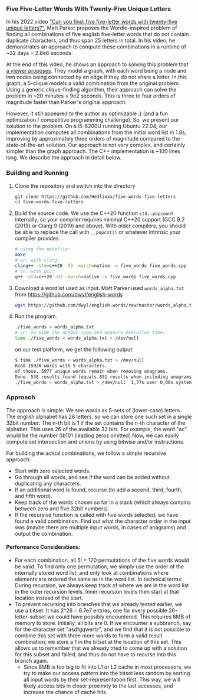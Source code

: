 ### Five Five-Letter Words With Twenty-Five Unique Letters

In his 2022 video ["Can you find: five five-letter words with twenty-five
unique letters?"](https://youtu.be/_-AfhLQfb6w), Matt Parker proposes the
Wordle-inspired problem of finding all combinations of five english five-letter
words that do not contain duplicate characters, and thus span 25 letters in
total.  In his video, he demonstrates an approach to compute these combinations
in a runtime of ~32 days = 2.8e6 seconds.

At the end of this video, he shows an approach to solving this problem that [a
viewer proposes](https://gitlab.com/bpaassen/five_clique).  They model a graph,
with each word being a node and two nodes being connected by an edge if they do
not share a letter.  In this graph, a 5-clique models a valid combination from
the original problem.  Using a generic clique-finding algorithm, their approach
can solve the problem in ~20 minutes = 9e2 seconds.  This is three to four
orders of magnitude faster than Parker's original approach.

However, it still appeared to the author as optimizable ;) (and a fun
optimization / competitive programming challenge). So, we present our solution
to the problem. On a i5-6200U running Ubuntu 22.04, our implementation computes
all combinations from the initial word list in 1.8s, improving by
approximately three orders of magnitude compared to the state-of-the-art
solution. Our approach is not very complex, and certainly simpler than the
graph approach.  The C++ implementation is ~100 lines long.  We describe the
approach in detail below.


### Building and Running
1. Clone the repository and switch into the directory
   ```bash
   git clone https://github.com/He3lixxx/five-words-five-letters
   cd five-words-five-letters
   ```

2. Build the source code.  We use the C++20 function `std::popcount`
   internally, so your compiler requires minimal C++20 support (GCC 9.2 (2019)
   or Clang 9 (2019) and above). With older compilers, you should be able to
   replace the call with `__popcnt()` or whatever intrinsic your compiler
   provides.
   ```bash
   # using the makefile:
   make
   # or, with clang:
   clang++ -std=c++20 -O3 -march=native -o five_words five_words.cpp
   # or, with gcc:
   g++ -std=c++20 -O3 -march=native -o five_words five_words.cpp
   ```

3. Download a wordlist used as input. Matt Parker used `words_alpha.txt` from
   https://github.com/dwyl/english-words
   ```bash
   wget https://github.com/dwyl/english-words/raw/master/words_alpha.txt
   ```

3. Run the program.
   ```bash
   ./five_words < words_alpha.txt
   # or, to hide the output spam and measure execution time:
   time ./five_words < words_alpha.txt > /dev/null
   ```

   on our test platform, we get the following output:
   ```bash
   $ time ./five_words < words_alpha.txt > /dev/null
   Read 15920 words with 5 characters.
   of those, 5977 unique words remain when removing anagrams.
   Done. 538 results found (equals 831 results when including anagrams).
   ./five_words < words_alpha.txt > /dev/null  1,77s user 0,00s system 99% cpu 1,774 total
   ```

### Approach
The approach is simple: We see words as 5-sets of (lower-case) letters.  The
english alphabet has 26 letters, so we can store one such set in a single 32bit
number: The n-th bit is 1 if the set contains the n-th character of the
alphabet.  This uses 26 of the available 32 bits.  For example, the word "ac"
would be the number 0b101 (leading zeros omitted) Now, we can easily compute
set intersection and unions by using bitwise and/or instructions.

For building the actual combinations, we follow a simple recursive approach:
* Start with zero selected words.
* Go through all words, and see if the word can be added without duplicating
  any characters.
* If an additional word is found, recurse (to add a second, third, fourth, and
  fifth word).
* Keep track of the words chosen so far in a stack (which always contains
  between zero and five 32bit numbers).
* If the recursive function is called with five words selected, we have found a
  valid combination.  Find out what the character order in the input was (maybe
  there are multiple input words, in cases of anagrams) and output the
  combination.

#### Performance Considerations:
* For each combination, all 5! = 120 permutations of the five words would be
  valid. To find only one permutation, we simply use the order of the
  internally stored word list, and only look at combinations where elements are
  ordered the same as in the word list.  In technical terms: During recursion,
  we always keep track of where we are in the word list in the outer recursion
  levels. Inner recursion levels then start at that location instead of the
  start.
* To prevent recursing into branches that we already tested earlier, we use a
  bitset. It has 2^26 = 6.7e7 entries, one for every possible 26-letter-subset
  we could have possibly encountered. This requires 8MB of memory to store.
  Initially, all bits are 0. If we encounter a subbranch, say for the character
  set "asdfgqwertz", and we find that it is not possible to combine this set
  with three more words to form a valid result combination, we store a 1 in the
  bitset at the location of this set. This allows us to remember that we
  already tried to come up with a solution for this subset and failed, and thus
  do not have to recurse into this branch again.
  * Since 8MB is too big to fit into L1 or L2 cache in most processors, we try
    to make our access pattern into the bitset less random by sorting all input
    words by their set-representation first. This way, we will likely access
    bits in closer proximity to the last accesses, and increase the chance of
    cache hits.
